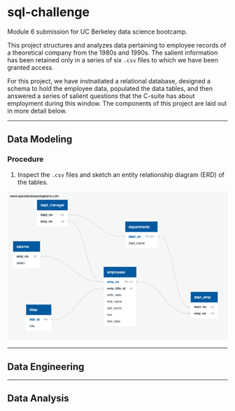# sql-challenge
Module 6 submission for UC Berkeley data science bootcamp.

This project structures and analyzes data pertaining to employee records of a theoretical company from the 1980s and 1990s. The salient information has been retained only in a series of six `.csv` files to which we have been granted access.

For this project, we have instnatiated a relational database, designed a schema to hold the employee data, populated the data tables, and then answered a series of salient questions that the C-suite has about employment during this window. The components of this project are laid out in more detail below.

---

## Data Modeling

### Procedure

1. Inspect the `.csv` files and sketch an entity relationship diagram (ERD) of the tables.

![ERD](EmployeeSQL/EmployeeSQL_ERD.png)

---

## Data Engineering

---

## Data Analysis
